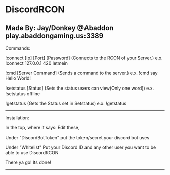 # DiscordRCON
Made By: Jay/Donkey @Abaddon
play.abaddongaming.us:3389
--------------------------------------------------
Commands:

!connect [Ip] [Port] [Password]
(Connects to the RCON of your Server.)
e.x. !connect 127.0.0.1 420 letmein

!cmd [Server Command]
(Sends a command to the server.)
e.x. !cmd say Hello World!

!setstatus [Status]
(Sets the status users can view(Only one word))
e.x. !setstatus offline

!getstatus
(Gets the Status set in Setstatus)
e.x. !getstatus

---------------------------------------------------

Installation:

In the top, where it says: Edit these, 

Under "DiscordBotToken" put the token/secret your discord bot uses

Under "Whitelist" Put your Discord ID and any other user you want to be able to use DiscordRCON

There ya go! Its done!

------------------------------------------------------



